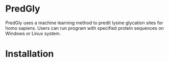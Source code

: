 # PredGly
PredGly uses a machine learning method to predit lysine glycation sites for homo sapiens. Users can run program with specified protein sequences on Windows or Linux system.
# Installation
